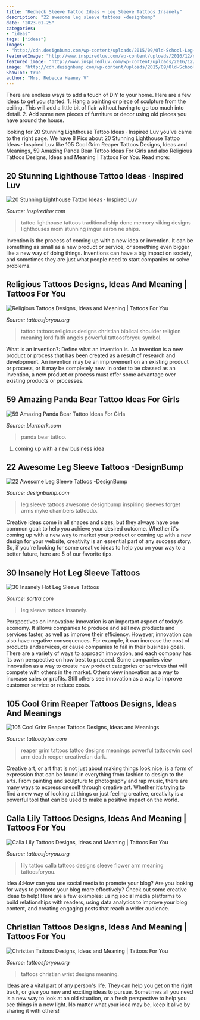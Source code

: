 ```yaml
---
title: "Redneck Sleeve Tattoo Ideas ~ Leg Sleeve Tattoos Insanely"
description: "22 awesome leg sleeve tattoos -designbump"
date: "2023-01-25"
categories:
- "ideas"
tags: ["ideas"]
images:
- "http://cdn.designbump.com/wp-content/uploads/2015/09/Old-School-Leg-Sleeve.jpg"
featuredImage: "http://www.inspiredluv.com/wp-content/uploads/2016/12/name-and-lighthouse-tattoos-.jpg"
featured_image: "http://www.inspiredluv.com/wp-content/uploads/2016/12/name-and-lighthouse-tattoos-.jpg"
image: "http://cdn.designbump.com/wp-content/uploads/2015/09/Old-School-Leg-Sleeve.jpg"
ShowToc: true
author: "Mrs. Rebecca Heaney V"
---
```



There are endless ways to add a touch of DIY to your home. Here are a few ideas to get you started: 1. Hang a painting or piece of sculpture from the ceiling. This will add a little bit of flair without having to go too much into detail. 2. Add some new pieces of furniture or decor using old pieces you have around the house.
	

		
looking for 20 Stunning Lighthouse Tattoo Ideas · Inspired Luv you've came to the right page. We have 8 Pics about 20 Stunning Lighthouse Tattoo Ideas · Inspired Luv like 105 Cool Grim Reaper Tattoos Designs, Ideas and Meanings, 59 Amazing Panda Bear Tattoo Ideas For Girls and also Religious Tattoos Designs, Ideas and Meaning | Tattoos For You. Read more:
		
    
## 20 Stunning Lighthouse Tattoo Ideas · Inspired Luv

<img loading=lazy src="http://www.inspiredluv.com/wp-content/uploads/2016/12/name-and-lighthouse-tattoos-.jpg" onerror="this.onerror=null;this.src='https://tse2.mm.bing.net/th?id=OIP.aKwIu1YS2BaZ7XZJYUeS9AHaJ4&amp;pid=15.1';" alt="20 Stunning Lighthouse Tattoo Ideas · Inspired Luv">

_Source: inspiredluv.com_

>tattoo lighthouse tattoos traditional ship done memory viking designs lighthouses mom stunning imgur aaron ne ships. 

	

Invention is the process of coming up with a new idea or invention. It can be something as small as a new product or service, or something even bigger like a new way of doing things. Inventions can have a big impact on society, and sometimes they are just what people need to start companies or solve problems.

    
## Religious Tattoos Designs, Ideas And Meaning | Tattoos For You

<img loading=lazy src="http://www.tattoosforyou.org/wp-content/uploads/2013/09/Religious-Tattoo-Designs-For-Men-764x1024.jpg" onerror="this.onerror=null;this.src='https://tse4.mm.bing.net/th?id=OIP.xOn1c8wnxqDBKsMxuWXgvgHaJ7&amp;pid=15.1';" alt="Religious Tattoos Designs, Ideas and Meaning | Tattoos For You">

_Source: tattoosforyou.org_

>tattoo tattoos religious designs christian biblical shoulder religion meaning lord faith angels powerful tattoosforyou symbol. 

	

What is an invention?: Define what an invention is.
An invention is a new product or process that has been created as a result of research and development. An invention may be an improvement on an existing product or process, or it may be completely new. In order to be classed as an invention, a new product or process must offer some advantage over existing products or processes.

    
## 59 Amazing Panda Bear Tattoo Ideas For Girls

<img loading=lazy src="https://www.blurmark.com/wp-content/uploads/2017/04/Panda-Bear-With-Rose.jpg" onerror="this.onerror=null;this.src='https://tse4.mm.bing.net/th?id=OIP.b7zmfCQYeUxhjvHZHpQm9gHaHa&amp;pid=15.1';" alt="59 Amazing Panda Bear Tattoo Ideas For Girls">

_Source: blurmark.com_

>panda bear tattoo. 

	

1. coming up with a new business idea 

    
## 22 Awesome Leg Sleeve Tattoos -DesignBump

<img loading=lazy src="http://cdn.designbump.com/wp-content/uploads/2015/09/Old-School-Leg-Sleeve.jpg" onerror="this.onerror=null;this.src='https://tse2.mm.bing.net/th?id=OIP.rGbrnYzfJmWRBnIfupimiAHaJ4&amp;pid=15.1';" alt="22 Awesome Leg Sleeve Tattoos -DesignBump">

_Source: designbump.com_

>leg sleeve tattoos awesome designbump inspiring sleeves forget arms myke chambers tattoodo. 

	

Creative ideas come in all shapes and sizes, but they always have one common goal: to help you achieve your desired outcome. Whether it's coming up with a new way to market your product or coming up with a new design for your website, creativity is an essential part of any success story. So, if you're looking for some creative ideas to help you on your way to a better future, here are 5 of our favorite tips.

    
## 30 Insanely Hot Leg Sleeve Tattoos

<img loading=lazy src="http://www.sortra.com/wp-content/uploads/2015/02/leg-sleeve-tattoos51.jpg" onerror="this.onerror=null;this.src='https://tse4.mm.bing.net/th?id=OIP.1uPGx17Tean-DH77_BLHjwHaLH&amp;pid=15.1';" alt="30 Insanely Hot Leg Sleeve Tattoos">

_Source: sortra.com_

>leg sleeve tattoos insanely. 

	

Perspectives on innovation:
Innovation is an important aspect of today’s economy. It allows companies to produce and sell new products and services faster, as well as improve their efficiency. However, innovation can also have negative consequences. For example, it can increase the cost of products andservices, or cause companies to fail in their business goals. There are a variety of ways to approach innovation, and each company has its own perspective on how best to proceed. Some companies view innovation as a way to create new product categories or services that will compete with others in the market. Others view innovation as a way to increase sales or profits. Still others see innovation as a way to improve customer service or reduce costs.

    
## 105 Cool Grim Reaper Tattoos Designs, Ideas And Meanings

<img loading=lazy src="https://www.tattoobytes.com/wp-content/uploads/2016/12/The-Grim-Reaper-Tattoo-on-Arm.jpg" onerror="this.onerror=null;this.src='https://tse4.mm.bing.net/th?id=OIP.WHonh5jfaYvZuZQgiHSjpwHaJ4&amp;pid=15.1';" alt="105 Cool Grim Reaper Tattoos Designs, Ideas and Meanings">

_Source: tattoobytes.com_

>reaper grim tattoos tattoo designs meanings powerful tattooswin cool arm death reeper creativefan dark. 

	

Creative art, or art that is not just about making things look nice, is a form of expression that can be found in everything from fashion to design to the arts. From painting and sculpture to photography and rap music, there are many ways to express oneself through creative art. Whether it’s trying to find a new way of looking at things or just feeling creative, creativity is a powerful tool that can be used to make a positive impact on the world.

    
## Calla Lily Tattoos Designs, Ideas And Meaning | Tattoos For You

<img loading=lazy src="https://www.tattoosforyou.org/wp-content/uploads/2016/03/Calla-Lily-Tattoo-Sleeve.jpg" onerror="this.onerror=null;this.src='https://tse4.mm.bing.net/th?id=OIP.RXw9U8V8ZtpBTY-v6AQmNAHaJ4&amp;pid=15.1';" alt="Calla Lily Tattoos Designs, Ideas and Meaning | Tattoos For You">

_Source: tattoosforyou.org_

>lily tattoo calla tattoos designs sleeve flower arm meaning tattoosforyou. 

	

Idea 4:How can you use social media to promote your blog?
Are you looking for ways to promote your blog more effectively? Check out some creative ideas to help! Here are a few examples: using social media platforms to build relationships with readers, using data analytics to improve your blog content, and creating engaging posts that reach a wider audience.

    
## Christian Tattoos Designs, Ideas And Meaning | Tattoos For You

<img loading=lazy src="http://www.tattoosforyou.org/wp-content/uploads/2013/09/Christian-Wrist-Tattoos-768x1024.jpg" onerror="this.onerror=null;this.src='https://tse4.mm.bing.net/th?id=OIP.xSqtRmdf8TeLGvX0S7yk8gHaJ4&amp;pid=15.1';" alt="Christian Tattoos Designs, Ideas and Meaning | Tattoos For You">

_Source: tattoosforyou.org_

>tattoos christian wrist designs meaning. 

	

Ideas are a vital part of any person's life. They can help you get on the right track, or give you new and exciting ideas to pursue. Sometimes all you need is a new way to look at an old situation, or a fresh perspective to help you see things in a new light. No matter what your idea may be, keep it alive by sharing it with others!

